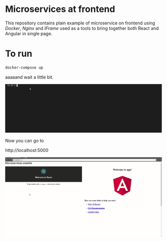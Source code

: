 # Microservices at frontend

This repository contains plain example of microservice on frontend using _Docker_, _Nginx_ and _IFrame_  used as a tools to bring together both React and Angular in single page.

# To run

```bash
docker-compose up
```
aaaaand wait a little bit.

![Alt Text](./run.gif)

Now you can go to

http://localhost:5000

![Alt Text](./app.gif)